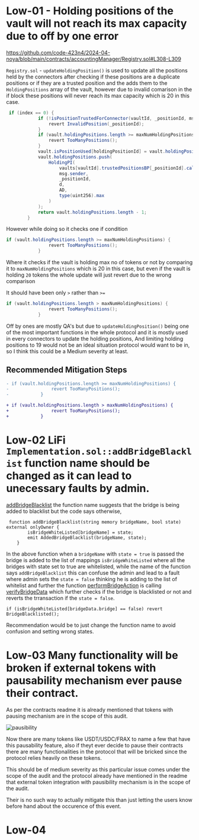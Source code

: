 # Low-01 - Holding positions of the vault will not reach its max  capacity due to off by one error

https://github.com/code-423n4/2024-04-noya/blob/main/contracts/accountingManager/Registry.sol#L308-L309

`Registry.sol`  -  `updateHoldingPosition()` is used to update all the positions held by the connectors after checking if these positions are a duplicate positions or if they are a trusted position and the adds  them to the `HoldingPositions` array of the vault, however due to invalid comarison in the if block these positions will never reach its max capacity which is 20 in this case.

```java
 if (index == 0) {
            if (!isPositionTrustedForConnector(vaultId, _positionId, msg.sender)) {
                revert InvalidPosition(_positionId);
            }
            if (vault.holdingPositions.length >= maxNumHoldingPositions) {
                revert TooManyPositions();
            }
            vault.isPositionUsed[holdingPositionId] = vault.holdingPositions.length;
            vault.holdingPositions.push(
                HoldingPI(
                    vaults[vaultId].trustedPositionsBP[_positionId].calculatorConnector,
                    msg.sender,
                    _positionId,
                    d,
                    AD,
                    type(uint256).max
                )
            );
            return vault.holdingPositions.length - 1;
        }
```

However while doing so it checks one if condition 

```java
if (vault.holdingPositions.length >= maxNumHoldingPositions) {
                revert TooManyPositions();
            }
```

Where it checks if the vault is holding max no of tokens or not by comparing it to `maxNumHoldingPositions` which is 20 in this case, but even if the vault is holding `20` tokens the whole update will just revert due to the wrong comparison

It should have been only `>` rather than `>=`
```java
if (vault.holdingPositions.length > maxNumHoldingPositions) {
                revert TooManyPositions();
            }
```

Off by ones are mostly QA's but due to `updateHoldingPosition()` being one of the most important functions in the whole protocol and it is mostly used in every connectors to update the holding positions, And limiting holding positions to 19 would not be an ideal situation protocol would want to be in, so I think this could be a Medium severity at least.

## Recommended Mitigation Steps

```diff
- if (vault.holdingPositions.length >= maxNumHoldingPositions) {
-                revert TooManyPositions();
-            }

+ if (vault.holdingPositions.length > maxNumHoldingPositions) {
+                revert TooManyPositions();
+            }
```


# Low-02 LiFi `Implementation.sol::addBridgeBlacklist` function name should be changed as it can lead to unecessary faults by admin.

[addBridgeBlacklist](https://github.com/code-423n4/2024-04-noya/blob/main/contracts/helpers/SwapHandler/Implementaions/LifiImplementation.sol#L65-L68) the function name suggests that the bridge is being added to blacklist but the code says otherwise,

```solidity
 function addBridgeBlacklist(string memory bridgeName, bool state) external onlyOwner {
        isBridgeWhiteListed[bridgeName] = state;
        emit AddedBridgeBlacklist(bridgeName, state);
    }
```
In the above function when a `bridgeName` with `state = true` is passed the bridge is added to the list of mappings `isBridgeWhiteListed` where all the bridges with state set to true are whitelisted, while the name of the function says `addBridgeBlacklist` this can confuse the admin and lead to a fault where admin sets the `state = false` thinking he is adding to the list of whitelist and further the function [performBridgeAction](https://github.com/code-423n4/2024-04-noya/blob/main/contracts/helpers/SwapHandler/Implementaions/LifiImplementation.sol#L139) is calling [verifyBridgeData](https://github.com/code-423n4/2024-04-noya/blob/main/contracts/helpers/SwapHandler/Implementaions/LifiImplementation.sol#L153) which further checks if the bridge is blacklisted or not and reverts the trransaction if the `state = false`.


```solidity
if (isBridgeWhiteListed[bridgeData.bridge] == false) revert BridgeBlacklisted();
```

Recommendation would be to just change the function name to avoid confusion and setting wrong states.

# Low-03 Many functionality will be broken if external tokens with pausability mechanism ever pause their contract.

As per the contracts readme it is already mentioned that tokens with pausing mechanism are in the scope of this audit.

![pausibility](https://github.com/0xWeb3boy/photo/assets/113019033/b0799d25-1313-47c4-bd15-9bb1b9f95972)

Now there are many tokens like USDT/USDC/FRAX to name a few that have this pausability feature, also if theyt ever decide to pause their contracts there are many functionalities in the protocol that will be bricked since the protocol relies heavily on these tokens.

This should be of medium severity as this particular issue comes under the scope of the audit and the protocol already have mentioned in the readme that external token integration with pausibility mechanism is in the scope of the audit.

Their is no such way to actually mitigate this than just letting the users know before hand about the occurence of this event.

# Low-04  
